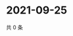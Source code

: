 # 2021-09-25

共 0 条

<!-- BEGIN WEIBO -->
<!-- 最后更新时间 Sat Sep 25 2021 00:21:13 GMT+0800 (China Standard Time) -->

<!-- END WEIBO -->
